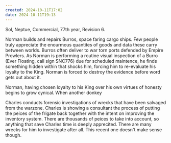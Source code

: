 ```yaml
---
created: 2024-10-11T17:02
date: 2024-10-11T19:13
---
```

Sol, Neptue, Commercial, 77th year, Revision 6.

Norman builds and repairs Burros, space faring cargo ships. Few people truly appreciate the enourmous quantites of goods and data these carry between worlds. Burros often deliver to war torn ports defended by Empire Prowlers. As Norman is performing a routine visual inspection of a Burro (Ever Floating, call sign SNC776) due for scheduled maintence, he finds something hidden within that shocks him, forcing him to re-evaluate his loyalty to the King. Norman is forced to destroy the evidence before word gets out about it.

Norman, having chosen loyalty to his King over his own virtues of honesty begins to grow cynical. When another donkey

Charles conducts forensic investigations of wrecks that have been salvaged from the warzone. Charles is showing a consultant the process of putting the peices of the frigate back together with the intent on improving the inventory system. There are thousands of peices to take into account, so anything that save Charles time is deeply apprecited. There are many wrecks for him to investigate after all. This recent one doesn't make sense though.